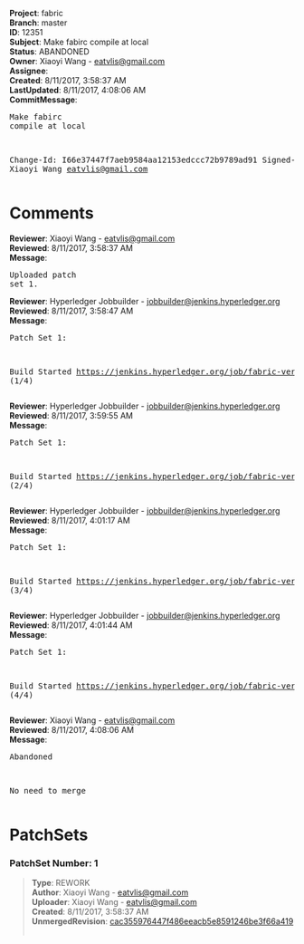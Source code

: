 <strong>Project</strong>: fabric<br><strong>Branch</strong>: master<br><strong>ID</strong>: 12351<br><strong>Subject</strong>: Make fabirc compile at local<br><strong>Status</strong>: ABANDONED<br><strong>Owner</strong>: Xiaoyi Wang - eatvlis@gmail.com<br><strong>Assignee</strong>:<br><strong>Created</strong>: 8/11/2017, 3:58:37 AM<br><strong>LastUpdated</strong>: 8/11/2017, 4:08:06 AM<br><strong>CommitMessage</strong>:<br><pre>Make fabirc compile at local

Change-Id: I66e37447f7aeb9584aa12153edccc72b9789ad91
Signed-off-by: Xiaoyi Wang <eatvlis@gmail.com>
</pre><h1>Comments</h1><strong>Reviewer</strong>: Xiaoyi Wang - eatvlis@gmail.com<br><strong>Reviewed</strong>: 8/11/2017, 3:58:37 AM<br><strong>Message</strong>: <pre>Uploaded patch set 1.</pre><strong>Reviewer</strong>: Hyperledger Jobbuilder - jobbuilder@jenkins.hyperledger.org<br><strong>Reviewed</strong>: 8/11/2017, 3:58:47 AM<br><strong>Message</strong>: <pre>Patch Set 1:

Build Started https://jenkins.hyperledger.org/job/fabric-verify-z/11028/ (1/4)</pre><strong>Reviewer</strong>: Hyperledger Jobbuilder - jobbuilder@jenkins.hyperledger.org<br><strong>Reviewed</strong>: 8/11/2017, 3:59:55 AM<br><strong>Message</strong>: <pre>Patch Set 1:

Build Started https://jenkins.hyperledger.org/job/fabric-verify-x86_64/15397/ (2/4)</pre><strong>Reviewer</strong>: Hyperledger Jobbuilder - jobbuilder@jenkins.hyperledger.org<br><strong>Reviewed</strong>: 8/11/2017, 4:01:17 AM<br><strong>Message</strong>: <pre>Patch Set 1:

Build Started https://jenkins.hyperledger.org/job/fabric-verify-behave-x86_64/9419/ (3/4)</pre><strong>Reviewer</strong>: Hyperledger Jobbuilder - jobbuilder@jenkins.hyperledger.org<br><strong>Reviewed</strong>: 8/11/2017, 4:01:44 AM<br><strong>Message</strong>: <pre>Patch Set 1:

Build Started https://jenkins.hyperledger.org/job/fabric-verify-end-2-end-x86_64/6933/ (4/4)</pre><strong>Reviewer</strong>: Xiaoyi Wang - eatvlis@gmail.com<br><strong>Reviewed</strong>: 8/11/2017, 4:08:06 AM<br><strong>Message</strong>: <pre>Abandoned

No need to merge</pre><h1>PatchSets</h1><h3>PatchSet Number: 1</h3><blockquote><strong>Type</strong>: REWORK<br><strong>Author</strong>: Xiaoyi Wang - eatvlis@gmail.com<br><strong>Uploader</strong>: Xiaoyi Wang - eatvlis@gmail.com<br><strong>Created</strong>: 8/11/2017, 3:58:37 AM<br><strong>UnmergedRevision</strong>: [cac355976447f486eeacb5e8591246be3f66a419](https://github.com/hyperledger-gerrit-archive/fabric/commit/cac355976447f486eeacb5e8591246be3f66a419)<br><br></blockquote>